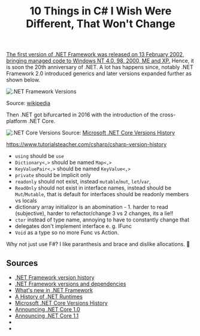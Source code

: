 ﻿---
layout: post
title: 10 Things in C# I Wish Were Different, That Won't Change
---
[The first version of .NET Framework was released on 13 February 2002, bringing managed code to Windows NT 4.0, 98, 2000, ME and XP.](https://en.wikipedia.org/wiki/.NET_Framework_version_history#:~:text=The%20first%20version%20of%20.,released%20nine%20more%20upgrades%20for%20.) 
Hence, it is soon the 20th anniversary of .NET. A lot has happens since, notably .NET Framework 2.0
introduced generics and later versions expanded further as shown below.

![.NET Framework Versions](https://upload.wikimedia.org/wikipedia/commons/thumb/d/d3/DotNet.svg/300px-DotNet.svg.png)

Source: [wikipedia](https://en.wikipedia.org/wiki/.NET_Framework)

Then .NET got bifurcarted in 2016 with the introduction of the cross-platform .NET Core.

![.NET Core Versions](https://executecommands.com/wp-content/uploads/2020/02/dotnet-core-version-history.jpg)
Source: [Microsoft .NET Core Versions History](https://executecommands.com/microsoft-net-core-versions/)


https://www.tutorialsteacher.com/csharp/csharp-version-history


* `using` should be `use`
* `Dictionary<,>` should be named `Map<,>`
* `KeyValuePair<,>` should be named `KeyValue<,>`
* `private` should be implicit only 
* `readonly` should not exist, instead `mutable`/`mut`, `let`/`var`, 
* `ReadOnly` should not exist in interface names, instead should be `Mut`/`Mutable`, that is default for interfaces should be readonly
members vs locals
* dictionary array initializor is an abomination - 1. harder to read (subjective), harder to refactor/change 3 vs 2 changes, its a lie!! 
* `ctor` instead of type name, annoying to have to constantly change that
* delegates don't implement interface e. g. IFunc
* `Void` as a type so no more Func vs Action. 

Why not just use F#? I like paranthesis and brace and dislike allocations. 🤷‍

## Sources
* [.NET Framework version history](https://en.wikipedia.org/wiki/.NET_Framework_version_history)
* [.NET Framework versions and dependencies](https://docs.microsoft.com/en-us/dotnet/framework/migration-guide/versions-and-dependencies)
* [What's new in .NET Framework](https://docs.microsoft.com/en-us/dotnet/framework/whats-new/)
* [A History of .NET Runtimes](https://mattwarren.org/2018/10/02/A-History-of-.NET-Runtimes/)
* [Microsoft .NET Core Versions History](https://executecommands.com/microsoft-net-core-versions/)
* [Announcing .NET Core 1.0](https://devblogs.microsoft.com/dotnet/announcing-net-core-1-0/)
* [Announcing .NET Core 1.1](https://devblogs.microsoft.com/dotnet/announcing-net-core-1-1/)
* []()
* []()

